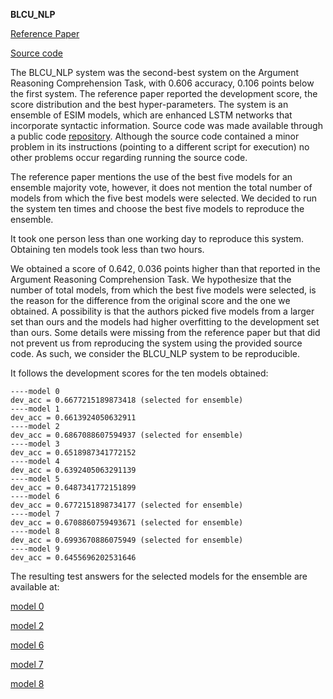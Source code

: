 **BLCU_NLP**

[Reference Paper](https://www.aclweb.org/anthology/S18-1186/)

[Source code](https://github.com/blcunlp/SemEval2018--argument_reasoning_comprehension)

The BLCU_NLP system was the second-best system on the Argument Reasoning Comprehension Task, with 0.606 accuracy, 0.106 points below the first system.
The reference paper reported the development score, the score distribution and the best hyper-parameters.
The system is an ensemble of ESIM models, which are enhanced LSTM networks that incorporate syntactic information.
Source code was made available through a public code [repository](https://github.com/blcunlp/SemEval2018--argument_reasoning_comprehension).
Although the source code contained a minor problem in its instructions (pointing to a different script for execution) no other problems occur regarding running the source code.

The reference paper mentions the use of the best five models for an ensemble majority vote, however, it does not mention the total number of models from which the five best models were selected.
We decided to run the system ten times and choose the best five models to reproduce the ensemble.

It took one person less than one working day to reproduce this system.
Obtaining ten models took less than two hours.

We obtained a score of 0.642, 0.036 points higher than that reported in the Argument Reasoning Comprehension Task.
We hypothesize that the number of total models, from which the best five models were selected, is the reason for the difference from the original score and the one we obtained.
A possibility is that the authors picked five models from a larger set than ours and the models had higher overfitting to the development set than ours.
Some details were missing from the reference paper but that did not prevent us from reproducing the system using the provided source code.
As such, we consider the BLCU_NLP system to be reproducible.

It follows the development scores for the ten models obtained:
```
----model 0
dev_acc = 0.6677215189873418 (selected for ensemble)
----model 1
dev_acc = 0.6613924050632911
----model 2
dev_acc = 0.6867088607594937 (selected for ensemble)
----model 3
dev_acc = 0.6518987341772152
----model 4
dev_acc = 0.6392405063291139
----model 5
dev_acc = 0.6487341772151899
----model 6
dev_acc = 0.6772151898734177 (selected for ensemble)
----model 7
dev_acc = 0.6708860759493671 (selected for ensemble)
----model 8
dev_acc = 0.6993670886075949 (selected for ensemble)
----model 9
dev_acc = 0.6455696202531646
```
The resulting test answers for the selected models for the ensemble are available at:

[model 0](test_answer_0)

[model 2](test_answer_2)

[model 6](test_answer_6)

[model 7](test_answer_7)

[model 8](test_answer_8)

